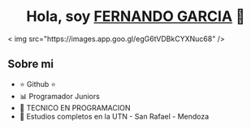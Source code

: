 <div align="center">
<h1 align="center">Hola, soy <a href="FERNANDO GARCIA">FERNANDO GARCIA</a> 👋</h1>
</div>
 < img src="https://images.app.goo.gl/egG6tVDBkCYXNuc68" /></div>



## Sobre mi

- ⭐ Github ⭐
- 📊 Programador Juniors 
- 📲 TECNICO EN PROGRAMACION
- 📗 Estudios completos en la UTN - San Rafael - Mendoza
